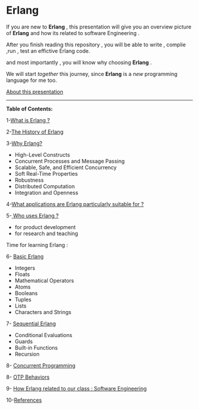 # Erlang

If you are new to **Erlang** , this presentation will give you an overview picture of **Erlang** and how its related to software Engineering .

After you finish reading this repository , you will be able to write , complie ,run , test an effictive Erlang code.

and most importantly , you will know why choosing **Erlang** .

We will start *together* this journey, since **Erlang** is a *new* programming language for me too.

[About this presentation](https://github.com/Afnan-Aldhahri/Erlang/blob/master/Recources/About%20this%20presentation.md) 


-----------------------------------------------------------------------------------------------------


**Table of Contents:**



1-[What is Erlang ?](https://github.com/Afnan-Aldhahri/Erlang/blob/master/Recources/What%20is%20Erlang%3F.md)  

2-[The History of Erlang](https://github.com/Afnan-Aldhahri/Erlang/blob/master/Recources/The%20History%20of%20Erlang.md)

3-[Why Erlang?](https://github.com/Afnan-Aldhahri/Erlang/blob/master/Recources/Why%20Erlang%3F.md) 

   * High-Level Constructs 
   * Concurrent Processes and Message Passing
   * Scalable, Safe, and Efficient Concurrency
   * Soft Real-Time Properties
   * Robustness
   * Distributed Computation 
   * Integration and Openness
   

4-[What applications are Erlang particularly suitable for ?](https://github.com/Afnan-Aldhahri/Erlang/blob/master/Recources/What%20kind%20of%20applications%20is%20Erlang%20particularly%20suitable%20for%20%3F.md) 

5-[ Who uses Erlang ?](https://github.com/Afnan-Aldhahri/Erlang/blob/master/Recources/%20Who%20uses%20Erlang%3F.md)
   * for product development 
   * for research and teaching

Time for learning Erlang :

6- [Basic Erlang](https://github.com/Afnan-Aldhahri/Erlang/blob/master/Recources/Basic%20Erlang.md)
 
   * Integers
   * Floats
   * Mathematical Operators
   * Atoms
   * Booleans
   * Tuples
   * Lists
   * Characters and Strings

     
7- [Sequential Erlang](https://github.com/Afnan-Aldhahri/Erlang/blob/master/Recources/Sequential%20Erlang.md) 
 
   * Conditional Evaluations
   * Guards
   * Built-in Functions
   * Recursion

         
8- [Concurrent Programming](https://github.com/Afnan-Aldhahri/Erlang/blob/master/Recources/Concurrent%20Programming.md) 


8- [OTP Behaviors](https://github.com/Afnan-Aldhahri/Erlang/blob/master/Recources/OTP%20Behaviors.md)


9- [How Erlang related to our class : Software Engineering](https://github.com/Afnan-Aldhahri/Erlang/blob/master/Recources/How%20Erlang%20related%20to%20our%20class%20:%20Software%20Engineering.md)


10-[References](https://github.com/Afnan-Aldhahri/Erlang/blob/master/Recources/References.md)
